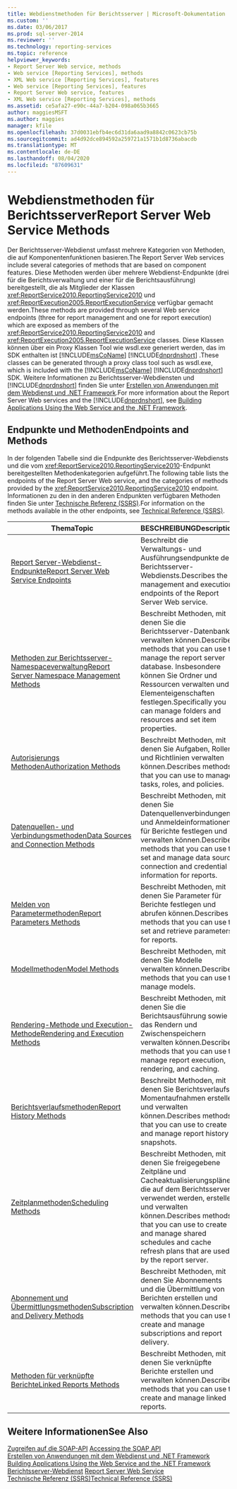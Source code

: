 ```yaml
---
title: Webdienstmethoden für Berichtsserver | Microsoft-Dokumentation
ms.custom: ''
ms.date: 03/06/2017
ms.prod: sql-server-2014
ms.reviewer: ''
ms.technology: reporting-services
ms.topic: reference
helpviewer_keywords:
- Report Server Web service, methods
- Web service [Reporting Services], methods
- XML Web service [Reporting Services], features
- Web service [Reporting Services], features
- Report Server Web service, features
- XML Web service [Reporting Services], methods
ms.assetid: ce5afa27-e90c-44a7-b204-098a065b3665
author: maggiesMSFT
ms.author: maggies
manager: kfile
ms.openlocfilehash: 37d0031ebfb4ec6d31da6aad9a8842c0623cb75b
ms.sourcegitcommit: ad4d92dce894592a259721a1571b1d8736abacdb
ms.translationtype: MT
ms.contentlocale: de-DE
ms.lasthandoff: 08/04/2020
ms.locfileid: "87609631"
---
```

# <a name="report-server-web-service-methods"></a><span data-ttu-id="1d236-102">Webdienstmethoden für Berichtsserver</span><span class="sxs-lookup"><span data-stu-id="1d236-102">Report Server Web Service Methods</span></span>
  <span data-ttu-id="1d236-103">Der Berichtsserver-Webdienst umfasst mehrere Kategorien von Methoden, die auf Komponentenfunktionen basieren.</span><span class="sxs-lookup"><span data-stu-id="1d236-103">The Report Server Web services include several categories of methods that are based on component features.</span></span> <span data-ttu-id="1d236-104">Diese Methoden werden über mehrere Webdienst-Endpunkte (drei für die Berichtsverwaltung und einer für die Berichtsausführung) bereitgestellt, die als Mitglieder der Klassen <xref:ReportService2010.ReportingService2010> und <xref:ReportExecution2005.ReportExecutionService> verfügbar gemacht werden.</span><span class="sxs-lookup"><span data-stu-id="1d236-104">These methods are provided through several Web service endpoints (three for report management and one for report execution) which are exposed as members of the <xref:ReportService2010.ReportingService2010> and <xref:ReportExecution2005.ReportExecutionService> classes.</span></span> <span data-ttu-id="1d236-105">Diese Klassen können über ein Proxy Klassen Tool wie wsdl.exe generiert werden, das im SDK enthalten ist [!INCLUDE[msCoName](../../../includes/msconame-md.md)] [!INCLUDE[dnprdnshort](../../../includes/dnprdnshort-md.md)] .</span><span class="sxs-lookup"><span data-stu-id="1d236-105">These classes can be generated through a proxy class tool such as wsdl.exe, which is included with the [!INCLUDE[msCoName](../../../includes/msconame-md.md)] [!INCLUDE[dnprdnshort](../../../includes/dnprdnshort-md.md)] SDK.</span></span> <span data-ttu-id="1d236-106">Weitere Informationen zu Berichtsserver-Webdiensten und [!INCLUDE[dnprdnshort](../../../includes/dnprdnshort-md.md)] finden Sie unter [Erstellen von Anwendungen mit dem Webdienst und .NET Framework](../net-framework/building-applications-using-the-web-service-and-the-net-framework.md).</span><span class="sxs-lookup"><span data-stu-id="1d236-106">For more information about the Report Server Web services and the [!INCLUDE[dnprdnshort](../../../includes/dnprdnshort-md.md)], see [Building Applications Using the Web Service and the .NET Framework](../net-framework/building-applications-using-the-web-service-and-the-net-framework.md).</span></span>  
  
## <a name="endpoints-and-methods"></a><span data-ttu-id="1d236-107">Endpunkte und Methoden</span><span class="sxs-lookup"><span data-stu-id="1d236-107">Endpoints and Methods</span></span>  
 <span data-ttu-id="1d236-108">In der folgenden Tabelle sind die Endpunkte des Berichtsserver-Webdiensts und die vom <xref:ReportService2010.ReportingService2010>-Endpunkt bereitgestellten Methodenkategorien aufgeführt.</span><span class="sxs-lookup"><span data-stu-id="1d236-108">The following table lists the endpoints of the Report Server Web service, and the categories of methods provided by the <xref:ReportService2010.ReportingService2010> endpoint.</span></span> <span data-ttu-id="1d236-109">Informationen zu den in den anderen Endpunkten verfügbaren Methoden finden Sie unter [Technische Referenz (SSRS)](../../technical-reference-ssrs.md).</span><span class="sxs-lookup"><span data-stu-id="1d236-109">For information on the methods available in the other endpoints, see [Technical Reference &#40;SSRS&#41;](../../technical-reference-ssrs.md).</span></span>  
  
|<span data-ttu-id="1d236-110">Thema</span><span class="sxs-lookup"><span data-stu-id="1d236-110">Topic</span></span>|<span data-ttu-id="1d236-111">BESCHREIBUNG</span><span class="sxs-lookup"><span data-stu-id="1d236-111">Description</span></span>|  
|-----------|-----------------|  
|[<span data-ttu-id="1d236-112">Report Server-Webdienst-Endpunkte</span><span class="sxs-lookup"><span data-stu-id="1d236-112">Report Server Web Service Endpoints</span></span>](report-server-web-service-endpoints.md)|<span data-ttu-id="1d236-113">Beschreibt die Verwaltungs- und Ausführungsendpunkte des Berichtsserver-Webdiensts.</span><span class="sxs-lookup"><span data-stu-id="1d236-113">Describes the management and execution endpoints of the Report Server Web service.</span></span>|  
|[<span data-ttu-id="1d236-114">Methoden zur Berichtsserver-Namespaceverwaltung</span><span class="sxs-lookup"><span data-stu-id="1d236-114">Report Server Namespace Management Methods</span></span>](report-server-namespace-management-methods.md)|<span data-ttu-id="1d236-115">Beschreibt Methoden, mit denen Sie die Berichtsserver-Datenbank verwalten können.</span><span class="sxs-lookup"><span data-stu-id="1d236-115">Describes methods that you can use to manage the report server database.</span></span> <span data-ttu-id="1d236-116">Insbesondere können Sie Ordner und Ressourcen verwalten und Elementeigenschaften festlegen.</span><span class="sxs-lookup"><span data-stu-id="1d236-116">Specifically you can manage folders and resources and set item properties.</span></span>|  
|[<span data-ttu-id="1d236-117">Autorisierungs Methoden</span><span class="sxs-lookup"><span data-stu-id="1d236-117">Authorization Methods</span></span>](authorization-methods.md)|<span data-ttu-id="1d236-118">Beschreibt Methoden, mit denen Sie Aufgaben, Rollen und Richtlinien verwalten können.</span><span class="sxs-lookup"><span data-stu-id="1d236-118">Describes methods that you can use to manage tasks, roles, and policies.</span></span>|  
|[<span data-ttu-id="1d236-119">Datenquellen- und Verbindungsmethoden</span><span class="sxs-lookup"><span data-stu-id="1d236-119">Data Sources and Connection Methods</span></span>](data-sources-and-connection-methods.md)|<span data-ttu-id="1d236-120">Beschreibt Methoden, mit denen Sie Datenquellenverbindungen und Anmeldeinformationen für Berichte festlegen und verwalten können.</span><span class="sxs-lookup"><span data-stu-id="1d236-120">Describes methods that you can use to set and manage data source connection and credential information for reports.</span></span>|  
|[<span data-ttu-id="1d236-121">Melden von Parametermethoden</span><span class="sxs-lookup"><span data-stu-id="1d236-121">Report Parameters Methods</span></span>](report-parameters-methods.md)|<span data-ttu-id="1d236-122">Beschreibt Methoden, mit denen Sie Parameter für Berichte festlegen und abrufen können.</span><span class="sxs-lookup"><span data-stu-id="1d236-122">Describes methods that you can use to set and retrieve parameters for reports.</span></span>|  
|[<span data-ttu-id="1d236-123">Modellmethoden</span><span class="sxs-lookup"><span data-stu-id="1d236-123">Model Methods</span></span>](../report-server-web-service.md)|<span data-ttu-id="1d236-124">Beschreibt Methoden, mit denen Sie Modelle verwalten können.</span><span class="sxs-lookup"><span data-stu-id="1d236-124">Describes methods that you can use to manage models.</span></span>|  
|[<span data-ttu-id="1d236-125">Rendering-Methode und Execution-Methode</span><span class="sxs-lookup"><span data-stu-id="1d236-125">Rendering and Execution Methods</span></span>](rendering-and-execution-methods.md)|<span data-ttu-id="1d236-126">Beschreibt Methoden, mit denen Sie die Berichtsausführung sowie das Rendern und Zwischenspeichern verwalten können.</span><span class="sxs-lookup"><span data-stu-id="1d236-126">Describes methods that you can use to manage report execution, rendering, and caching.</span></span>|  
|[<span data-ttu-id="1d236-127">Berichtsverlaufsmethoden</span><span class="sxs-lookup"><span data-stu-id="1d236-127">Report History Methods</span></span>](report-history-methods.md)|<span data-ttu-id="1d236-128">Beschreibt Methoden, mit denen Sie Berichtsverlaufs-Momentaufnahmen erstellen und verwalten können.</span><span class="sxs-lookup"><span data-stu-id="1d236-128">Describes methods that you can use to create and manage report history snapshots.</span></span>|  
|[<span data-ttu-id="1d236-129">Zeitplanmethoden</span><span class="sxs-lookup"><span data-stu-id="1d236-129">Scheduling Methods</span></span>](scheduling-methods.md)|<span data-ttu-id="1d236-130">Beschreibt Methoden, mit denen Sie freigegebene Zeitpläne und Cacheaktualisierungspläne, die auf dem Berichtsserver verwendet werden, erstellen und verwalten können.</span><span class="sxs-lookup"><span data-stu-id="1d236-130">Describes methods that you can use to create and manage shared schedules and cache refresh plans that are used by the report server.</span></span>|  
|[<span data-ttu-id="1d236-131">Abonnement und Übermittlungsmethoden</span><span class="sxs-lookup"><span data-stu-id="1d236-131">Subscription and Delivery Methods</span></span>](subscription-and-delivery-methods.md)|<span data-ttu-id="1d236-132">Beschreibt Methoden, mit denen Sie Abonnements und die Übermittlung von Berichten erstellen und verwalten können.</span><span class="sxs-lookup"><span data-stu-id="1d236-132">Describes methods that you can use to create and manage subscriptions and report delivery.</span></span>|  
|[<span data-ttu-id="1d236-133">Methoden für verknüpfte Berichte</span><span class="sxs-lookup"><span data-stu-id="1d236-133">Linked Reports Methods</span></span>](linked-reports-methods.md)|<span data-ttu-id="1d236-134">Beschreibt Methoden, mit denen Sie verknüpfte Berichte erstellen und verwalten können.</span><span class="sxs-lookup"><span data-stu-id="1d236-134">Describes methods that you can use to create and manage linked reports.</span></span>|  
  
## <a name="see-also"></a><span data-ttu-id="1d236-135">Weitere Informationen</span><span class="sxs-lookup"><span data-stu-id="1d236-135">See Also</span></span>  
 <span data-ttu-id="1d236-136">[Zugreifen auf die SOAP-API](../accessing-the-soap-api.md) </span><span class="sxs-lookup"><span data-stu-id="1d236-136">[Accessing the SOAP API](../accessing-the-soap-api.md) </span></span>  
 <span data-ttu-id="1d236-137">[Erstellen von Anwendungen mit dem Webdienst und .NET Framework](../net-framework/building-applications-using-the-web-service-and-the-net-framework.md) </span><span class="sxs-lookup"><span data-stu-id="1d236-137">[Building Applications Using the Web Service and the .NET Framework](../net-framework/building-applications-using-the-web-service-and-the-net-framework.md) </span></span>  
 <span data-ttu-id="1d236-138">[Berichtsserver-Webdienst](../report-server-web-service.md) </span><span class="sxs-lookup"><span data-stu-id="1d236-138">[Report Server Web Service](../report-server-web-service.md) </span></span>  
 [<span data-ttu-id="1d236-139">Technische Referenz (SSRS)</span><span class="sxs-lookup"><span data-stu-id="1d236-139">Technical Reference &#40;SSRS&#41;</span></span>](../../technical-reference-ssrs.md)  
  
  
